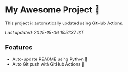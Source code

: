# My Awesome Project 🚀

This project is automatically updated using GitHub Actions.

_Last updated: 2025-05-06 15:51:37 IST_

## Features
- Auto-update README using Python 🐍
- Auto Git push with GitHub Actions 🤖
